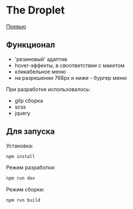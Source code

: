 # The Droplet

[Превью](https://evgiss.github.io/the-droplet/)

## Функционал

- 'резиновый' адаптив
- hover-эффекты, в своответствии с макетом
- кликабельное меню
- на разрешении 768px и ниже - бургер меню

При разработке использовалось:

- gilp сборка
- scss
- jquery

## Для запуска

Установка:

```sh
npm install
```

Режим разработки:

```sh
npm run dev
```

Режим сборки:

```sh
npm run build
```
